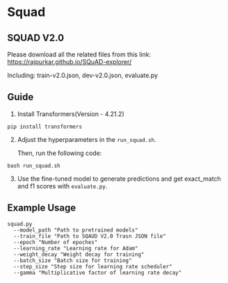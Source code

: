 # Squad

## SQUAD V2.0
Please download all the related files from this link:
https://rajpurkar.github.io/SQuAD-explorer/

Including: train-v2.0.json, dev-v2.0.json, evaluate.py

## Guide

1. Install Transformers(Version - 4.21.2)
```
pip install transformers
```
2. Adjust the hyperparameters in the ```run_squad.sh```.
   
   Then, run the following code:

```
bash run_squad.sh
```
3. Use the fine-tuned model to generate predictions and get exact_match and f1 scores with ```evaluate.py```.

## Example Usage

```
squad.py
  --model_path "Path to pretrained models"
  --train_file "Path to SQAUD V2.0 Trasn JSON file"
  --epoch "Number of epoches"
  --learning_rate "Learning rate for Adam"
  --weight_decay "Weight decay for training"
  --batch_size "Batch size for training"
  --step_size "Step size for learning rate scheduler"
  --gamma "Multiplicative factor of learning rate decay"
```